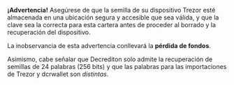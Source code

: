 **¡Advertencia!** Asegúrese de que la semilla de su dispositivo Trezor esté almacenada en una
ubicación segura y accesible que sea válida, y que la clave sea la correcta
para esta cartera antes de proceder al borrado y la recuperación del dispositivo.

La inobservancia de esta advertencia conllevará la **pérdida de fondos**.

Asimismo, cabe señalar que Decrediton solo admite la recuperación de semillas
de 24 palabras (256 bits) y que las palabras para las importaciones de Trezor y dcrwallet son *distintas*.
